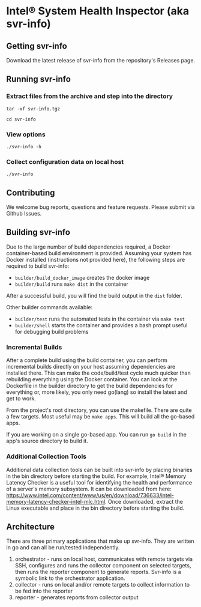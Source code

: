 # Intel&reg; System Health Inspector (aka svr-info)

## Getting svr-info

Download the latest release of svr-info from the repository's Releases page.

## Running svr-info

### Extract files from the archive and step into the directory

`tar -xf svr-info.tgz`

`cd svr-info`

### View options

`./svr-info -h`

### Collect configuration data on local host

`./svr-info`

## Contributing

We welcome bug reports, questions and feature requests. Please submit via Github Issues.

## Building svr-info

Due to the large number of build dependencies required, a Docker container-based build environment is provided. Assuming your system has Docker installed (instructions not provided here), the following steps are required to build svr-info:

- `builder/build_docker_image` creates the docker image
- `builder/build` runs `make dist` in the container

After a successful build, you will find the build output in the `dist` folder.

Other builder commands available:

- `builder/test` runs the automated tests in the container via `make test`
- `builder/shell` starts the container and provides a bash prompt useful for debugging build problems

### Incremental Builds
After a complete build using the build container, you can perform incremental builds directly on your host assuming dependencies are installed there. This can make the code/build/test cycle much quicker than rebuilding everything using the Docker container. You can look at the Dockerfile in the builder directory to get the build dependencies for everything or, more likely, you only need go(lang) so install the latest and get to work.

From the project's root directory, you can use the makefile. There are quite a few targets. Most useful may be `make apps`.  This will build all the go-based apps.

If you are working on a single go-based app. You can run `go build` in the app's source directory to build it.

### Additional Collection Tools
Additional data collection tools can be built into svr-info by placing binaries in the bin directory before starting the build. For example, Intel® Memory Latency Checker is a useful tool for identifying the health and performance of a server's memory subsystem. It can be downloaded from here: https://www.intel.com/content/www/us/en/download/736633/intel-memory-latency-checker-intel-mlc.html. Once downloaded, extract the Linux executable and place in the bin directory before starting the build.

## Architecture
There are three primary applications that make up svr-info. They are written in go and can all be run/tested independently.
1. orchestrator - runs on local host, communicates with remote targets via SSH, configures and runs the collector component on selected targets, then runs the reporter component to generate reports. Svr-info is a symbolic link to the orchestrator application.
2. collector - runs on local and/or remote targets to collect information to be fed into the reporter
3. reporter - generates reports from collector output
